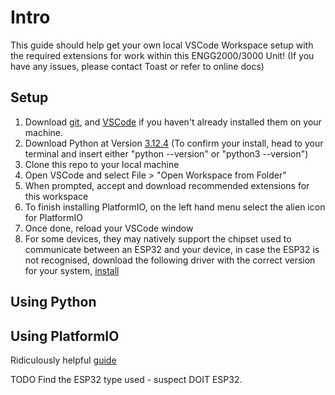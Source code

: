 # Intro

This guide should help get your own local VSCode Workspace setup with the required extensions for work within this ENGG2000/3000 Unit! (If you have any issues, please contact Toast or refer to online docs)

## Setup

1. Download [git](https://git-scm.com/downloads), and [VSCode](https://code.visualstudio.com/download) if you haven't already installed them on your machine.
2. Download Python at Version [3.12.4](https://www.python.org/downloads/release/python-3124/)
(To confirm your install, head to your terminal and insert either "python --version" or "python3 --version")
3. Clone this repo to your local machine
4. Open VSCode and select File > "Open Workspace from Folder"
5. When prompted, accept and download recommended extensions for this workspace
6. To finish installing PlatformIO, on the left hand menu select the alien icon for PlatformIO
7. Once done, reload your VSCode window
8. For some devices, they may natively support the chipset used to communicate between an ESP32 and your device, in case the ESP32 is not recognised, download the following driver with the correct version for your system, [install](https://www.silabs.com/developers/usb-to-uart-bridge-vcp-drivers?tab=downloads)

## Using Python

## Using PlatformIO
Ridiculously helpful [guide](https://randomnerdtutorials.com/vs-code-platformio-ide-esp32-esp8266-arduino/)

TODO Find the ESP32 type used - suspect DOIT ESP32.
